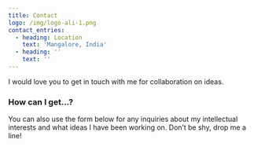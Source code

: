 ```yaml
---
title: Contact
logo: /img/logo-ali-1.png
contact_entries:
  - heading: Location
    text: 'Mangalore, India'
  - heading: ''
    text: ''
---
```

I would love you to get in touch with me for collaboration on ideas.

<h3 class="f4 b lh-title mb2">How can I get…?</h3>

You can also use the form below for any inquiries about my intellectual interests and what ideas I have been working on. Don’t be shy, drop me a line!

